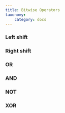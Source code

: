 ```yaml
---
title: Bitwise Operators
taxonomy:
    category: docs
---
```


### Left shift

### Right shift

### OR

### AND

### NOT

### XOR
